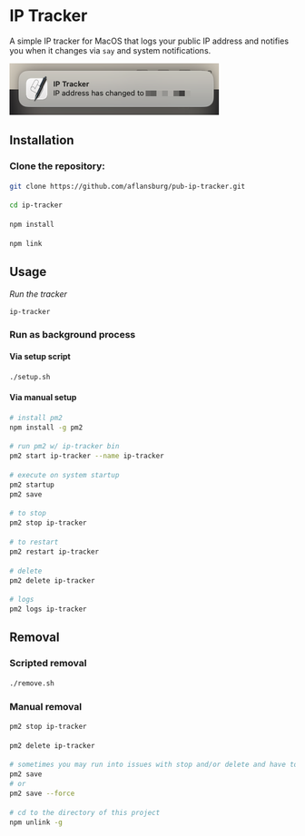 # IP Tracker

A simple IP tracker for MacOS that logs your public IP address and notifies you when it changes via `say` and system notifications.

![alt text](<screenshot.png>)

## Installation

### Clone the repository:

   ```sh
   git clone https://github.com/aflansburg/pub-ip-tracker.git
   
   cd ip-tracker
   
   npm install

   npm link
   ```

## Usage
*Run the tracker*
```sh
ip-tracker
```

### Run as background process

#### Via setup script
```sh
./setup.sh
```

#### Via manual setup
```sh
# install pm2
npm install -g pm2

# run pm2 w/ ip-tracker bin
pm2 start ip-tracker --name ip-tracker

# execute on system startup
pm2 startup
pm2 save

# to stop
pm2 stop ip-tracker

# to restart
pm2 restart ip-tracker

# delete
pm2 delete ip-tracker

# logs
pm2 logs ip-tracker
```



## Removal

### Scripted removal
```sh
./remove.sh
```

### Manual removal
```sh
pm2 stop ip-tracker

pm2 delete ip-tracker

# sometimes you may run into issues with stop and/or delete and have to run
pm2 save
# or
pm2 save --force

# cd to the directory of this project
npm unlink -g
```
